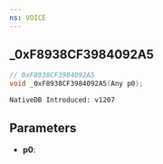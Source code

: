 ```yaml
---
ns: VOICE
---
```

## _0xF8938CF3984092A5

```c
// 0xF8938CF3984092A5
void _0xF8938CF3984092A5(Any p0);
```

```
NativeDB Introduced: v1207
```

## Parameters
* **p0**:
